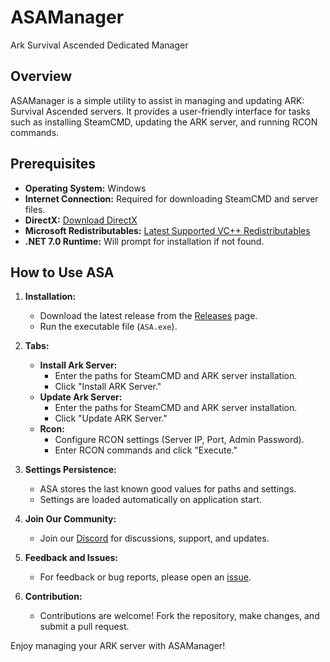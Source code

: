 # ASAManager
Ark Survival Ascended Dedicated Manager

## Overview
ASAManager is a simple utility to assist in managing and updating ARK: Survival Ascended servers. It provides a user-friendly interface for tasks such as installing SteamCMD, updating the ARK server, and running RCON commands.

## Prerequisites
- **Operating System:** Windows
- **Internet Connection:** Required for downloading SteamCMD and server files.
- **DirectX:** [Download DirectX](https://www.microsoft.com/en-us/download/details.aspx?id=35)
- **Microsoft Redistributables:** [Latest Supported VC++ Redistributables](https://learn.microsoft.com/en-us/cpp/windows/latest-supported-vc-redist?view=msvc-170)
- **.NET 7.0 Runtime:** Will prompt for installation if not found.

## How to Use ASA
1. **Installation:**
   - Download the latest release from the [Releases](https://github.com/Limitspassed/ASAManager) page.
   - Run the executable file (`ASA.exe`).

2. **Tabs:**
   - **Install Ark Server:**
     - Enter the paths for SteamCMD and ARK server installation.
     - Click "Install ARK Server."
   - **Update Ark Server:**
     - Enter the paths for SteamCMD and ARK server installation.
     - Click "Update ARK Server."
   - **Rcon:**
     - Configure RCON settings (Server IP, Port, Admin Password).
     - Enter RCON commands and click "Execute."

3. **Settings Persistence:**
   - ASA stores the last known good values for paths and settings.
   - Settings are loaded automatically on application start.

4. **Join Our Community:**
   - Join our [Discord](https://discord.gg/ce4VPBxxAC) for discussions, support, and updates.

5. **Feedback and Issues:**
   - For feedback or bug reports, please open an [issue](https://github.com/Limitspassed/ASAManager/issues).

6. **Contribution:**
   - Contributions are welcome! Fork the repository, make changes, and submit a pull request.

Enjoy managing your ARK server with ASAManager!
